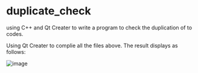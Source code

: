 # duplicate_check
using C++ and Qt Creater to write a program to check the duplication of to codes.

Using Qt Creater to complie all the files above. The result displays as follows:

![image](http://github.com/shengahoG/duplicate_check/raw/master/readme.png)
